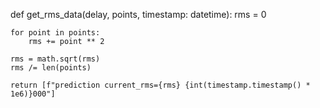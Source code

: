 def get_rms_data(delay, points, timestamp: datetime):
    rms = 0

    for point in points:
        rms += point ** 2

    rms = math.sqrt(rms)
    rms /= len(points)

    return [f"prediction current_rms={rms} {int(timestamp.timestamp() * 1e6)}000"]
